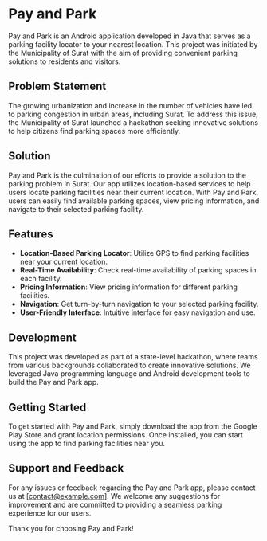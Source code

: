 # Pay and Park

Pay and Park is an Android application developed in Java that serves as a parking facility locator to your nearest location. This project was initiated by the Municipality of Surat with the aim of providing convenient parking solutions to residents and visitors.

## Problem Statement
The growing urbanization and increase in the number of vehicles have led to parking congestion in urban areas, including Surat. To address this issue, the Municipality of Surat launched a hackathon seeking innovative solutions to help citizens find parking spaces more efficiently.

## Solution
Pay and Park is the culmination of our efforts to provide a solution to the parking problem in Surat. Our app utilizes location-based services to help users locate parking facilities near their current location. With Pay and Park, users can easily find available parking spaces, view pricing information, and navigate to their selected parking facility.

## Features
- **Location-Based Parking Locator**: Utilize GPS to find parking facilities near your current location.
- **Real-Time Availability**: Check real-time availability of parking spaces in each facility.
- **Pricing Information**: View pricing information for different parking facilities.
- **Navigation**: Get turn-by-turn navigation to your selected parking facility.
- **User-Friendly Interface**: Intuitive interface for easy navigation and use.

## Development
This project was developed as part of a state-level hackathon, where teams from various backgrounds collaborated to create innovative solutions. We leveraged Java programming language and Android development tools to build the Pay and Park app.

## Getting Started
To get started with Pay and Park, simply download the app from the Google Play Store and grant location permissions. Once installed, you can start using the app to find parking facilities near you.

## Support and Feedback
For any issues or feedback regarding the Pay and Park app, please contact us at [contact@example.com]. We welcome any suggestions for improvement and are committed to providing a seamless parking experience for our users.

Thank you for choosing Pay and Park!

